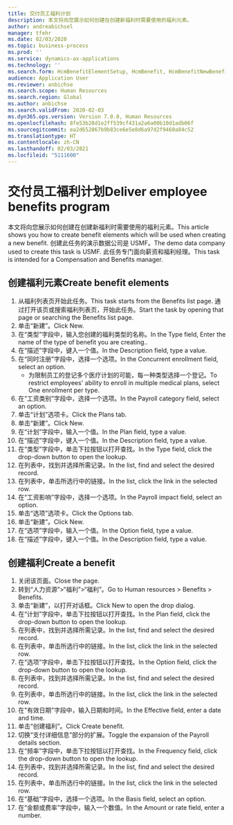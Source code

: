 ```yaml
---
title: 交付员工福利计划
description: 本文将向您展示如何创建在创建新福利时需要使用的福利元素。
author: andreabichsel
manager: tfehr
ms.date: 02/03/2020
ms.topic: business-process
ms.prod: ''
ms.service: dynamics-ax-applications
ms.technology: ''
ms.search.form: HcmBenefitElementSetup, HcmBenefit, HcmBenefitNewBenefit, HcmBenefitPlanLookup, BenefitWorkspace, HcmBenefitSummaryPart
audience: Application User
ms.reviewer: anbichse
ms.search.scope: Human Resources
ms.search.region: Global
ms.author: anbichse
ms.search.validFrom: 2020-02-03
ms.dyn365.ops.version: Version 7.0.0, Human Resources
ms.openlocfilehash: 8fe53b28d1e2ff539cf431a2a6a00b10d1adb06f
ms.sourcegitcommit: ea2d652867b9b83ce6e5e8d6a97d2f9460a84c52
ms.translationtype: HT
ms.contentlocale: zh-CN
ms.lasthandoff: 02/03/2021
ms.locfileid: "5111600"
---
```

# <a name="deliver-employee-benefits-program"></a><span data-ttu-id="dfe60-103">交付员工福利计划</span><span class="sxs-lookup"><span data-stu-id="dfe60-103">Deliver employee benefits program</span></span>

<span data-ttu-id="dfe60-104">本文将向您展示如何创建在创建新福利时需要使用的福利元素。</span><span class="sxs-lookup"><span data-stu-id="dfe60-104">This article shows you how to create benefit elements which will be used when creating a new benefit.</span></span> <span data-ttu-id="dfe60-105">创建此任务的演示数据公司是 USMF。</span><span class="sxs-lookup"><span data-stu-id="dfe60-105">The demo data company used to create this task is USMF.</span></span> <span data-ttu-id="dfe60-106">此任务专门面向薪资和福利经理。</span><span class="sxs-lookup"><span data-stu-id="dfe60-106">This task is intended for a Compensation and Benefits manager.</span></span>


## <a name="create-benefit-elements"></a><span data-ttu-id="dfe60-107">创建福利元素</span><span class="sxs-lookup"><span data-stu-id="dfe60-107">Create benefit elements</span></span>
1. <span data-ttu-id="dfe60-108">从福利列表页开始此任务。</span><span class="sxs-lookup"><span data-stu-id="dfe60-108">This task starts from the Benefits list page.</span></span> <span data-ttu-id="dfe60-109">通过打开该页或搜索福利列表页，开始此任务。</span><span class="sxs-lookup"><span data-stu-id="dfe60-109">Start the task by opening that page or searching the Benefits list page.</span></span>
2. <span data-ttu-id="dfe60-110">单击“新建”。</span><span class="sxs-lookup"><span data-stu-id="dfe60-110">Click New.</span></span>
3. <span data-ttu-id="dfe60-111">在“类型”字段中，输入您创建的福利类型的名称。</span><span class="sxs-lookup"><span data-stu-id="dfe60-111">In the Type field, Enter the name of the type of benefit you are creating..</span></span>
4. <span data-ttu-id="dfe60-112">在“描述”字段中，键入一个值。</span><span class="sxs-lookup"><span data-stu-id="dfe60-112">In the Description field, type a value.</span></span>
5. <span data-ttu-id="dfe60-113">在“同时注册”字段中，选择一个选项。</span><span class="sxs-lookup"><span data-stu-id="dfe60-113">In the Concurrent enrollment field, select an option.</span></span>
    * <span data-ttu-id="dfe60-114">为限制员工的登记多个医疗计划的可能，每一种类型选择一个登记。</span><span class="sxs-lookup"><span data-stu-id="dfe60-114">To restrict employees' ability to enroll in multiple medical plans, select One enrollment per type.</span></span>  
6. <span data-ttu-id="dfe60-115">在“工资类别”字段中，选择一个选项。</span><span class="sxs-lookup"><span data-stu-id="dfe60-115">In the Payroll category field, select an option.</span></span>
7. <span data-ttu-id="dfe60-116">单击“计划”选项卡。</span><span class="sxs-lookup"><span data-stu-id="dfe60-116">Click the Plans tab.</span></span>
8. <span data-ttu-id="dfe60-117">单击“新建”。</span><span class="sxs-lookup"><span data-stu-id="dfe60-117">Click New.</span></span>
9. <span data-ttu-id="dfe60-118">在“计划”字段中，输入一个值。</span><span class="sxs-lookup"><span data-stu-id="dfe60-118">In the Plan field, type a value.</span></span>
10. <span data-ttu-id="dfe60-119">在“描述”字段中，键入一个值。</span><span class="sxs-lookup"><span data-stu-id="dfe60-119">In the Description field, type a value.</span></span>
11. <span data-ttu-id="dfe60-120">在“类型”字段中，单击下拉按钮以打开查找。</span><span class="sxs-lookup"><span data-stu-id="dfe60-120">In the Type field, click the drop-down button to open the lookup.</span></span>
12. <span data-ttu-id="dfe60-121">在列表中，找到并选择所需记录。</span><span class="sxs-lookup"><span data-stu-id="dfe60-121">In the list, find and select the desired record.</span></span>
13. <span data-ttu-id="dfe60-122">在列表中，单击所选行中的链接。</span><span class="sxs-lookup"><span data-stu-id="dfe60-122">In the list, click the link in the selected row.</span></span>
14. <span data-ttu-id="dfe60-123">在“工资影响”字段中，选择一个选项。</span><span class="sxs-lookup"><span data-stu-id="dfe60-123">In the Payroll impact field, select an option.</span></span>
15. <span data-ttu-id="dfe60-124">单击“选项”选项卡。</span><span class="sxs-lookup"><span data-stu-id="dfe60-124">Click the Options tab.</span></span>
16. <span data-ttu-id="dfe60-125">单击“新建”。</span><span class="sxs-lookup"><span data-stu-id="dfe60-125">Click New.</span></span>
17. <span data-ttu-id="dfe60-126">在“选项”字段中，输入一个值。</span><span class="sxs-lookup"><span data-stu-id="dfe60-126">In the Option field, type a value.</span></span>
18. <span data-ttu-id="dfe60-127">在“描述”字段中，键入一个值。</span><span class="sxs-lookup"><span data-stu-id="dfe60-127">In the Description field, type a value.</span></span>

## <a name="create-a-benefit"></a><span data-ttu-id="dfe60-128">创建福利</span><span class="sxs-lookup"><span data-stu-id="dfe60-128">Create a benefit</span></span>
1. <span data-ttu-id="dfe60-129">关闭该页面。</span><span class="sxs-lookup"><span data-stu-id="dfe60-129">Close the page.</span></span>
2. <span data-ttu-id="dfe60-130">转到“人力资源”>“福利”>“福利”。</span><span class="sxs-lookup"><span data-stu-id="dfe60-130">Go to Human resources > Benefits > Benefits.</span></span>
3. <span data-ttu-id="dfe60-131">单击“新建”，以打开对话框。</span><span class="sxs-lookup"><span data-stu-id="dfe60-131">Click New to open the drop dialog.</span></span>
4. <span data-ttu-id="dfe60-132">在“计划”字段中，单击下拉按钮以打开查找。</span><span class="sxs-lookup"><span data-stu-id="dfe60-132">In the Plan field, click the drop-down button to open the lookup.</span></span>
5. <span data-ttu-id="dfe60-133">在列表中，找到并选择所需记录。</span><span class="sxs-lookup"><span data-stu-id="dfe60-133">In the list, find and select the desired record.</span></span>
6. <span data-ttu-id="dfe60-134">在列表中，单击所选行中的链接。</span><span class="sxs-lookup"><span data-stu-id="dfe60-134">In the list, click the link in the selected row.</span></span>
7. <span data-ttu-id="dfe60-135">在“选项”字段中，单击下拉按钮以打开查找。</span><span class="sxs-lookup"><span data-stu-id="dfe60-135">In the Option field, click the drop-down button to open the lookup.</span></span>
8. <span data-ttu-id="dfe60-136">在列表中，找到并选择所需记录。</span><span class="sxs-lookup"><span data-stu-id="dfe60-136">In the list, find and select the desired record.</span></span>
9. <span data-ttu-id="dfe60-137">在列表中，单击所选行中的链接。</span><span class="sxs-lookup"><span data-stu-id="dfe60-137">In the list, click the link in the selected row.</span></span>
10. <span data-ttu-id="dfe60-138">在"有效日期"字段中，输入日期和时间。</span><span class="sxs-lookup"><span data-stu-id="dfe60-138">In the Effective field, enter a date and time.</span></span>
11. <span data-ttu-id="dfe60-139">单击“创建福利”。</span><span class="sxs-lookup"><span data-stu-id="dfe60-139">Click Create benefit.</span></span>
12. <span data-ttu-id="dfe60-140">切换“支付详细信息”部分的扩展。</span><span class="sxs-lookup"><span data-stu-id="dfe60-140">Toggle the expansion of the Payroll details section.</span></span>
13. <span data-ttu-id="dfe60-141">在“频率”字段中，单击下拉按钮以打开查找。</span><span class="sxs-lookup"><span data-stu-id="dfe60-141">In the Frequency field, click the drop-down button to open the lookup.</span></span>
14. <span data-ttu-id="dfe60-142">在列表中，找到并选择所需记录。</span><span class="sxs-lookup"><span data-stu-id="dfe60-142">In the list, find and select the desired record.</span></span>
15. <span data-ttu-id="dfe60-143">在列表中，单击所选行中的链接。</span><span class="sxs-lookup"><span data-stu-id="dfe60-143">In the list, click the link in the selected row.</span></span>
16. <span data-ttu-id="dfe60-144">在“基础”字段中，选择一个选项。</span><span class="sxs-lookup"><span data-stu-id="dfe60-144">In the Basis field, select an option.</span></span>
17. <span data-ttu-id="dfe60-145">在“金额或费率”字段中，输入一个数值。</span><span class="sxs-lookup"><span data-stu-id="dfe60-145">In the Amount or rate field, enter a number.</span></span>

